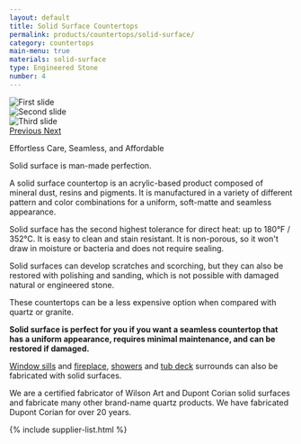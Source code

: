 ```yaml
---
layout: default
title: Solid Surface Countertops
permalink: products/countertops/solid-surface/
category: countertops
main-menu: true
materials: solid-surface
type: Engineered Stone
number: 4
---
```


<section class="container section">
  <div class="row">

<div class="col-lg-7 push-lg-5 col-sm-12">
<div id="carouselExampleControls" class="carousel slide content__image sticky" data-ride="carousel">
<div class="carousel-inner" role="listbox">
<div class="carousel-item active">
  <img class="d-block img-fluid" src="{{ site.url }}/assets/images/products/granite/1.jpg" alt="First slide">
</div>
<div class="carousel-item">
  <img class="d-block img-fluid" src="{{ site.url }}/assets/images/products/granite/2.jpg" alt="Second slide">
</div>
<div class="carousel-item">
  <img class="d-block img-fluid" src="{{ site.url }}/assets/images/products/granite/3.jpg" alt="Third slide">
</div>
</div>
<a class="carousel-control-prev" href="#carouselExampleControls" role="button" data-slide="prev">
<span class="carousel-control-prev-icon" aria-hidden="true"></span>
<span class="sr-only">Previous</span>
</a>
<a class="carousel-control-next" href="#carouselExampleControls" role="button" data-slide="next">
<span class="carousel-control-next-icon" aria-hidden="true"></span>
<span class="sr-only">Next</span>
</a>
</div>
</div>

<div class="col-lg-5 pull-lg-7 col-sm-12">
<p class="is-first-heading h2">Effortless Care, Seamless, and Affordable</p>
<p class="h3">Solid surface is man-made perfection.</p>

A solid surface countertop is an acrylic-based product composed of mineral dust, resins and pigments. It is manufactured in a variety of different pattern and color combinations for a uniform, soft-matte and seamless appearance.

Solid surface has the second highest tolerance for direct heat: up to 180&deg;F / 352&deg;C. It is easy to clean and stain resistant. It is non-porous, so it won't draw in moisture or bacteria and does not require sealing.

Solid surfaces can develop scratches and scorching, but they can also be restored with polishing and sanding, which is not possible with damaged natural or engineered stone.

These countertops can be a less expensive option when compared with quartz or granite.

**Solid surface is perfect for you if you want a seamless countertop that has a uniform appearance, requires minimal maintenance, and can be restored if damaged.**

<a href="{{ site.url }}/products/window-sills">Window sills</a> and <a href="{{ site.url }}/products/surrounds/fireplace/">fireplace</a>, <a href="{{ site.url }}/products/surrounds/showers/">showers</a> and <a href="{{ site.url }}/products/surrounds/tub-deck/">tub deck</a> surrounds can also be fabricated with solid surfaces.

We are a certified fabricator of Wilson Art and Dupont Corian solid surfaces and fabricate many other brand-name quartz products. We have fabricated Dupont Corian for over 20 years.

{% include supplier-list.html %}

</div>
</div>
</section>
